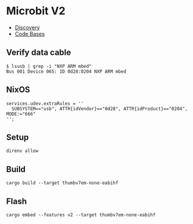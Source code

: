 # Microbit V2
* [Discovery](https://docs.rust-embedded.org/discovery/microbit/)
* [Code Bases](https://github.com/rust-embedded/discovery/tree/master/microbit/src)

## Verify data cable
```
$ lsusb | grep -i "NXP ARM mbed"
Bus 001 Device 065: ID 0d28:0204 NXP ARM mbed
```

## NixOS
```
services.udev.extraRules = ''
  SUBSYSTEM=="usb", ATTR{idVendor}=="0d28", ATTR{idProduct}=="0204", MODE:="666"
'';
```

## Setup
`direnv allow`

## Build
`cargo build --target thumbv7em-none-eabihf`

## Flash
`cargo embed --features v2 --target thumbv7em-none-eabihf`

